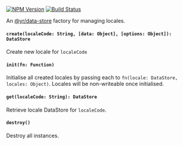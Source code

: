 [![NPM Version](https://img.shields.io/npm/v/@yr/data-store-locales.svg?style=flat)](https://npmjs.org/package/@yr/data-store-locales)
[![Build Status](https://img.shields.io/travis/YR/data-store-locales.svg?style=flat)](https://travis-ci.org/YR/data-store-locales?branch=master)

An [@yr/data-store](https://github.com/YR/data-store) factory for managing locales.

#### `create(localeCode: String, [data: Object], [options: Object]): DataStore`
Create new locale for `localeCode`

#### `init(fn: Function)`
Initialise all created locales by passing each to `fn(locale: DataStore, locales: Object)`. Locales will be non-writeable once initialised.

#### `get(localeCode: String): DataStore`
Retrieve locale DataStore for `localeCode`.

#### `destroy()`
Destroy all instances.